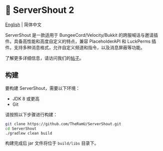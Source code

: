 # 📣 ServerShout 2

[English](./README.md) | 简体中文

ServerShout 是一款适用于 BungeeCord/Velocity/Bukkit 的跨服喊话与邀请插件。具备高性能和高度自定义的特点，兼容 PlaceholderAPI 和 LuckPerms 插件。支持多种消息格式，允许自定义频道和指令，以及消息屏蔽等功能。

了解更多详细信息，请访问我们的[帖子](https://www.minebbs.com/resources/9367/)。

## 构建

要构建 ServerShout，需要以下环境：

- JDK 8 或更高
- Git

请按照以下步骤进行构建：

```bash
git clone https://github.com/TheRamU/ServerShout.git
cd ServerShout
./gradlew clean build
```

构建完成后 jar 文件将位于 `build/libs` 目录下。
